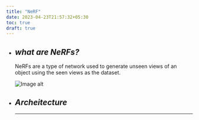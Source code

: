 ```yaml
---
title: "NeRF"
date: 2023-04-23T21:57:32+05:30
toc: true
draft: true
---
```





- ## _**what are NeRFs?**_
    NeRFs are a type of network used to generate unseen views of an object using the seen views as the dataset.
    
    ![Image alt](nerf.jpeg)
    <!-- <div style="align:center"><img src="./images/nerf.jpeg" alt="no image"></div> -->
- ## _**Archeitecture**_
    ----